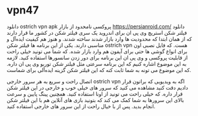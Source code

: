 # vpn47
دانلود ostrich vpn apk پروکسی نامحدود از بازار
https://persianroid.com/
دانلود فیلتر شکن استریچ وی پی ان برای اندروید
یک سری فیلتر شکن در کشور ما قرار دارند که از همان ابتدا که محدودیت‌ ها وارد بازار شدند ساخته شدند. و هنوز هم کیفیت ایده‌آل و مناسبی دارند. یکی از این برنامه‌ ها فیلتر شکن ostrich vpn هست. که فایل نصبی اون برای انواع گوشی‌ ها حتی برای آیفون هم وارد بازار شده. که شما می‌ تونید خیلی راحت از قابلیت پروکسی و وی پی ان این برنامه برای دور زدن سانسورها استفاده کنید. لازمه به این موضوع اشاره کنیم که این برنامه سرعتی مثل فیلتر شکن توربو وی پی ان داره. که این موضوع می‌ تونه به شما ثابت کنه که این فیلتر شکن گزینه ایده‌آلی برای شماست.



اتصال راحت و سریع به هر سرور خارجی ostrich vpn
اگه به ویدیویی که براتون قرار دادیم دقت کنید مشاهده می‌ کنید که سرور های خیلی خوب و خارجی در این فیلتر شکن قرار داره. که خیلی راحت می‌ تونید از اونا استفاده کنید. همچنین پینگ پایین و سرعت بالای این سرورها به شما کمک می‌ کند که بتونید بازی‌ های آنلاین هم با این فیلتر شکن انجام بدید. پس از با خیال راحت از این سرور های خارجی استفاده کنید.
